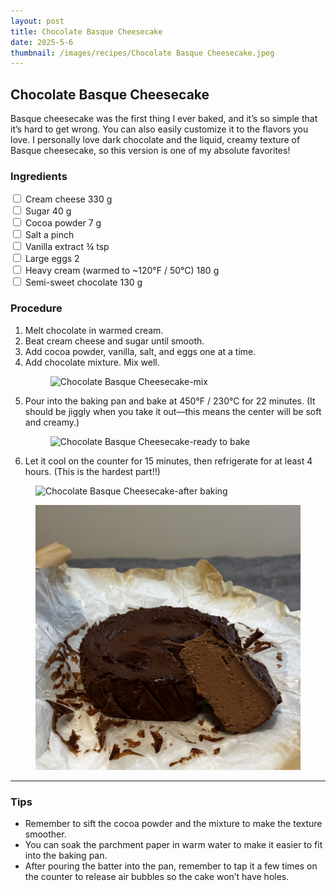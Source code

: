 ```yaml
---
layout: post
title: Chocolate Basque Cheesecake
date: 2025-5-6
thumbnail: /images/recipes/Chocolate Basque Cheesecake.jpeg
---
```


## Chocolate Basque Cheesecake

Basque cheesecake was the first thing I ever baked, and it’s so simple that it’s hard to get wrong. You can also easily customize it to the flavors you love. I personally love dark chocolate and the liquid, creamy texture of Basque cheesecake, so this version is one of my absolute favorites!

### Ingredients

<label><input type="checkbox"> Cream cheese 330 g</label><br>
<label><input type="checkbox"> Sugar 40 g</label><br>
<label><input type="checkbox"> Cocoa powder 7 g</label><br>
<label><input type="checkbox"> Salt a pinch</label><br>
<label><input type="checkbox"> Vanilla extract ¾ tsp</label><br>
<label><input type="checkbox"> Large eggs 2</label><br>
<label><input type="checkbox"> Heavy cream (warmed to ~120°F / 50°C) 180 g</label><br>
<label><input type="checkbox"> Semi-sweet chocolate 130 g</label><br>

### Procedure

1. Melt chocolate in warmed cream.
2. Beat cream cheese and sugar until smooth.
3. Add cocoa powder, vanilla, salt, and eggs one at a time.
4. Add chocolate mixture. Mix well.
    <figure>
    <img src="/images/recipes/Chocolate Basque Cheesecake-mix.png" alt="Chocolate Basque Cheesecake-mix" class="recipe-image">
    </figure>
5. Pour into the baking pan and bake at 450°F / 230°C for 22 minutes. (It should be jiggly when you take it out—this means the center will be soft and creamy.)
    <figure>
    <img src="/images/recipes/Chocolate Basque Cheesecake-ready to bake.png" alt="Chocolate Basque Cheesecake-ready to bake" class="recipe-image">
    </figure>
6. Let it cool on the counter for 15 minutes, then refrigerate for at least 4 hours. (This is the hardest part!!)

<div class="figure-row">
    <figure>
    <img src="/images/recipes/Chocolate Basque Cheesecake-after baking.png" alt="Chocolate Basque Cheesecake-after baking" class="recipe-image">
    </figure>
    <figure>
    <img src="/images/recipes/Chocolate Basque Cheesecake.jpeg" alt="Chocolate Basque Cheesecake" class="recipe-image">
    </figure>
</div>

---

### Tips

- Remember to sift the cocoa powder and the mixture to make the texture smoother.
- You can soak the parchment paper in warm water to make it easier to fit into the baking pan.
- After pouring the batter into the pan, remember to tap it a few times on the counter to release air bubbles so the cake won’t have holes.

